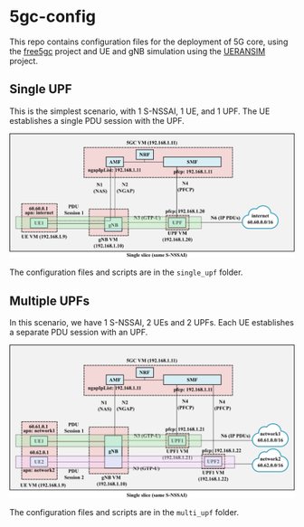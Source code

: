 # 5gc-config
This repo contains configuration files for the deployment of 5G core, using
the [free5gc](https://github.com/free5gc/free5gc) project and UE and gNB
simulation using the [UERANSIM](https://github.com/aligungr/UERANSIM) project.

## Single UPF
This is the simplest scenario, with 1 S-NSSAI, 1 UE, and 1 UPF. The UE establishes a single PDU session with the UPF.

![single UPF](images/single_upf_deployment.png)

The configuration files and scripts are in the `single_upf` folder.





## Multiple UPFs
In this scenario, we have 1 S-NSSAI, 2 UEs and 2 UPFs. Each UE establishes a separate PDU session with an UPF.

![multi upf](images/multi_upf_deployment.png)

The configuration files and scripts are in the `multi_upf` folder.
